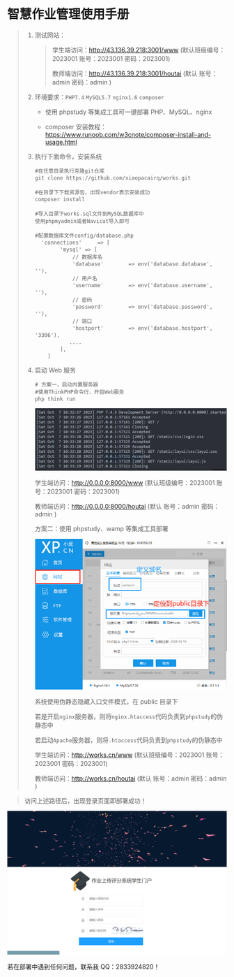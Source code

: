 # 智慧作业管理使用手册

> 1. 测试网站：
>
>    > 学生端访问：http://43.136.39.218:3001/www (默认班级编号：2023001 账号：2023001 密码：2023001)
>    >
>    > 教师端访问：http://43.136.39.218:3001/houtai (默认 账号：admin 密码：admin )
>
> 2. 环境要求：`PHP7.4` `MySQL5.7` `nginx1.6` `composer`
>
>    - 使用 phpstudy 等集成工具可一键部署 PHP、MySQL、nginx
>
>    - composer 安装教程：https://www.runoob.com/w3cnote/composer-install-and-usage.html
>
> 3. 执行下面命令，安装系统
>
>    ```
>    #在任意目录执行克隆git仓库
>    git clone https://github.com/xiaopacairq/works.git
>    
>    #在目录下下载资源包，出现vendor表示安装成功
>    composer install
>    
>    #导入目录下works.sql文件到MySQL数据库中
>    使用phpmyadmin或者Navicat导入即可
>    
>    #配置数据库文件config/database.php
>      'connections'     => [
>            'mysql' => [
>                // 数据库名
>                'database'        => env('database.database', ''),
>                // 用户名
>                'username'        => env('database.username', ''),
>                // 密码
>                'password'        => env('database.password', ''),
>                // 端口
>                'hostport'        => env('database.hostport', '3306'),
>          		....
>            ],
>        ]
>    
>    ```
>
> 4. 启动 Web 服务
>
>    ```
>    # 方案一，启动内置服务器
>    #使用ThinkPHP命令行，开启Web服务
>    php think run
>    ```
>
>    ![1696646329642](./image/1696646329642.jpg)
>
>    学生端访问：http://0.0.0.0:8000/www (默认班级编号：2023001 账号：2023001 密码：2023001)
>
>    教师端访问：http://0.0.0.0:8000/houtai (默认 账号：admin 密码：admin )
>
>    方案二：使用 phpstudy、wamp 等集成工具部署
>
>    ![1696646890149](./image/1696646890149.jpg)
>
>    系统使用伪静态隐藏入口文件模式，在 public 目录下
>
>    若是开启`nginx`服务器，则将`nginx.htaccess`代码负责到`phpstudy`的伪静态中
>
>    若启动`Apache`服务器，则将`.htaccess`代码负责到`phpstudy`的伪静态中
>
>    学生端访问：http://works.cn/www (默认班级编号：2023001 账号：2023001 密码：2023001)
>
>    教师端访问：http://works.cn/houtai (默认 账号：admin 密码：admin )

> 访问上述路径后，出现登录页面即部署成功！

![1696647809788](./image/1696647809788.jpg)

若在部署中遇到任何问题，联系我 QQ：2833924820！
